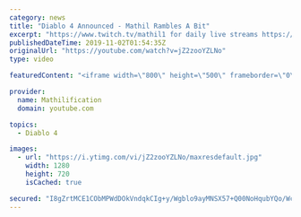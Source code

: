 ```yaml
---
category: news
title: "Diablo 4 Announced - Mathil Rambles A Bit"
excerpt: "https://www.twitch.tv/mathil1 for daily live streams https://twitter.com/MathilExists https://www.instagram.com/mathilexists/ ..."
publishedDateTime: 2019-11-02T01:54:35Z
originalUrl: "https://youtube.com/watch?v=jZ2zooYZLNo"
type: video

featuredContent: "<iframe width=\"800\" height=\"500\" frameborder=\"0\" src=\"https://www.youtube.com/embed/jZ2zooYZLNo\" allow=\"accelerometer; autoplay; encrypted-media; gyroscope; picture-in-picture\" allowfullscreen></iframe>"

provider:
  name: Mathilification
  domain: youtube.com

topics:
  - Diablo 4

images:
  - url: "https://i.ytimg.com/vi/jZ2zooYZLNo/maxresdefault.jpg"
    width: 1280
    height: 720
    isCached: true

secured: "I8gZrtMCE1CObMPWdDOkVndqkCIg+y/Wgblo9ayMNSX57+Q00NoHqubYQo/WciEZu6ZJgFIVFWdA2fMdNlVOKdyZhouB+YpLcPbJI6V43aMcVb5MBD/lMFZwydqxplFevF7HagWNXzZ+TzqXFxYHvHHwjyrLz/8NAFjJ84G3P1SdbnU84880/ktteuqr5n++nwh0JaJHGdTUWPA9QgN3oPsWdZR03Bc4Ux6tHnCDKFW9QZU/DLXrsgyhNny6iFTHUe7r4mJbSrqrdfzj8+vUBrLHr/RpD2QJyuidd4dOUWC3xyeqr43HYFBvJ6KTdr0mSBhFsD9VSVffWYjNvUTfmxkB1fL/xLVxUZ0cDKFi0ppbbFwL29cXvv5egtgi7ID2ru1I/KIHThNIzT7o4QH8dih2ACS79RGsqboYYmRtWHwojlSey5hlVwqWqw3LlOBT;p5caL+ahBqjpR9oIUyzxoA=="
---
```


